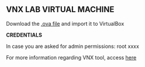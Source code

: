 VNX LAB VIRTUAL MACHINE
-----------------------

Download the [.ova file](https://idefix.dit.upm.es/download/vnx/vnx-vm/VNXLAB2021-v2.ova) and import it to VirtualBox 

**CREDENTIALS**

In case you are asked for admin permissions:
root
xxxx

For more information regarding VNX tool, access [here](http://web.dit.upm.es/vnxwiki/index.php/Main_Page)